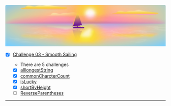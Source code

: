 ![arcade-intro-03-smooth-sailing](arcade-intro-03-smooth-sailing.png?raw=true "arcade-intro-03-smooth-sailing")

- [x] [Challenge 03 - Smooth Sailing]()

    - There are 5 challenges
    - [x] [alllongestString]()
    - [x] [commonCharcterCount]()
    - [x] [isLucky]()
    - [x] [shortByHeight]()
    - [ ] [ReverseParentheses]()

-------------

